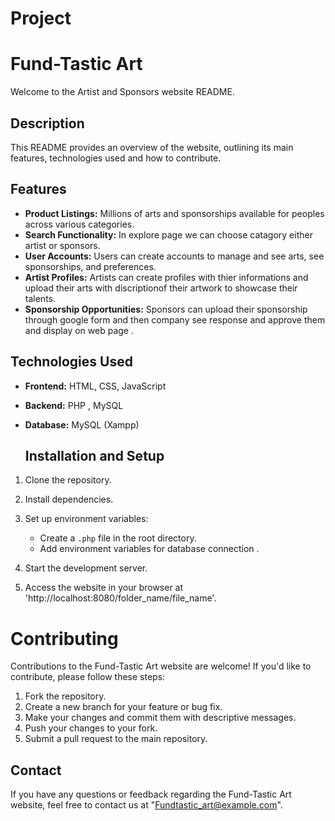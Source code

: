# Project
# Fund-Tastic Art

Welcome to the Artist and Sponsors website README.

## Description
This README provides an overview of the  website, outlining its main features, technologies used and how to contribute.

## Features
- **Product Listings:** Millions of arts and sponsorships available for peoples across various categories.
- **Search Functionality:** In explore page we can choose catagory either artist or sponsors.
- **User Accounts:** Users can create accounts to manage  and see arts, see sponsorships, and preferences.
- **Artist Profiles:** Artists can create profiles with thier informations and upload their arts with discriptionof their artwork to showcase their talents.
- **Sponsorship Opportunities:** Sponsors can upload their sponsorship through google form and then company see response and approve them and display on web page .

## Technologies Used
- **Frontend:** HTML, CSS, JavaScript
- **Backend:** PHP , MySQL
- **Database:**  MySQL (Xampp)

  ## Installation and Setup

1. Clone the repository.
2. Install dependencies.
3.  Set up environment variables:
      - Create a `.php` file in the root directory.
      - Add environment variables for database connection .

4. Start the development server.
5. Access the website in your browser at 'http://localhost:8080/folder_name/file_name'.

# Contributing
Contributions to the Fund-Tastic Art website are welcome! If you'd like to contribute, please follow these steps:
1. Fork the repository.
2. Create a new branch for your feature or bug fix.
3. Make your changes and commit them with descriptive messages.
4. Push your changes to your fork.
5. Submit a pull request to the main repository.

## Contact

If you have any questions or feedback regarding the Fund-Tastic Art website, feel free to contact us at "Fundtastic_art@example.com".
